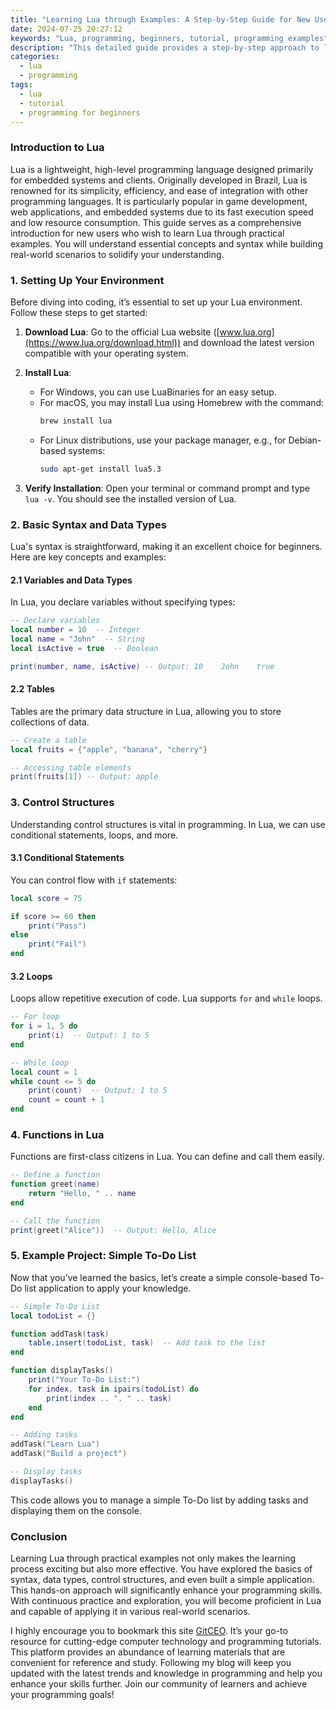 ```yaml
---
title: "Learning Lua through Examples: A Step-by-Step Guide for New Users"
date: 2024-07-25 20:27:12
keywords: "Lua, programming, beginners, tutorial, programming examples"
description: "This detailed guide provides a step-by-step approach to learning Lua, a powerful and lightweight scripting language. It emphasizes practical examples, clear explanations, and extensive resource references for beginners. By following this guide, users will not only learn the fundamentals of Lua programming but also apply their knowledge through example-driven methodologies that simplify complex concepts. Learners will find tips, code snippets, and explanations designed to build a strong foundation for further exploration in programming. This tutorial also encourages hands-on practice, ensuring that learners can effectively write and understand Lua code. The goal is to make programming accessible and enjoyable for everyone."
categories:
  - lua
  - programming
tags:
  - lua
  - tutorial
  - programming for beginners
---
```


### Introduction to Lua

Lua is a lightweight, high-level programming language designed primarily for embedded systems and clients. Originally developed in Brazil, Lua is renowned for its simplicity, efficiency, and ease of integration with other programming languages. It is particularly popular in game development, web applications, and embedded systems due to its fast execution speed and low resource consumption. This guide serves as a comprehensive introduction for new users who wish to learn Lua through practical examples. You will understand essential concepts and syntax while building real-world scenarios to solidify your understanding.

<!-- more -->

### 1. Setting Up Your Environment

Before diving into coding, it’s essential to set up your Lua environment. Follow these steps to get started:

1. **Download Lua**: Go to the official Lua website ([www.lua.org](https://www.lua.org/download.html)) and download the latest version compatible with your operating system.
   
2. **Install Lua**: 
   - For Windows, you can use LuaBinaries for an easy setup.
   - For macOS, you may install Lua using Homebrew with the command:
     ```bash
     brew install lua
     ```
   - For Linux distributions, use your package manager, e.g., for Debian-based systems:
     ```bash
     sudo apt-get install lua5.3
     ```

3. **Verify Installation**: Open your terminal or command prompt and type `lua -v`. You should see the installed version of Lua.

### 2. Basic Syntax and Data Types

Lua's syntax is straightforward, making it an excellent choice for beginners. Here are key concepts and examples:

#### 2.1 Variables and Data Types

In Lua, you declare variables without specifying types:

```lua
-- Declare variables
local number = 10  -- Integer
local name = "John"  -- String
local isActive = true  -- Boolean

print(number, name, isActive) -- Output: 10    John    true
```

#### 2.2 Tables

Tables are the primary data structure in Lua, allowing you to store collections of data.

```lua
-- Create a table
local fruits = {"apple", "banana", "cherry"}

-- Accessing table elements
print(fruits[1]) -- Output: apple
```

### 3. Control Structures

Understanding control structures is vital in programming. In Lua, we can use conditional statements, loops, and more.

#### 3.1 Conditional Statements

You can control flow with `if` statements:

```lua
local score = 75

if score >= 60 then
    print("Pass")
else
    print("Fail")
end
```

#### 3.2 Loops

Loops allow repetitive execution of code. Lua supports `for` and `while` loops.

```lua
-- For loop
for i = 1, 5 do
    print(i)  -- Output: 1 to 5
end

-- While loop
local count = 1
while count <= 5 do
    print(count)  -- Output: 1 to 5
    count = count + 1
end
```

### 4. Functions in Lua

Functions are first-class citizens in Lua. You can define and call them easily.

```lua
-- Define a function
function greet(name)
    return "Hello, " .. name
end

-- Call the function
print(greet("Alice"))  -- Output: Hello, Alice
```

### 5. Example Project: Simple To-Do List

Now that you’ve learned the basics, let’s create a simple console-based To-Do list application to apply your knowledge.

```lua
-- Simple To-Do List
local todoList = {}

function addTask(task)
    table.insert(todoList, task)  -- Add task to the list
end

function displayTasks()
    print("Your To-Do List:")
    for index, task in ipairs(todoList) do
        print(index .. ". " .. task)
    end
end

-- Adding tasks
addTask("Learn Lua")
addTask("Build a project")

-- Display tasks
displayTasks()
```

This code allows you to manage a simple To-Do list by adding tasks and displaying them on the console.

### Conclusion

Learning Lua through practical examples not only makes the learning process exciting but also more effective. You have explored the basics of syntax, data types, control structures, and even built a simple application. This hands-on approach will significantly enhance your programming skills. With continuous practice and exploration, you will become proficient in Lua and capable of applying it in various real-world scenarios.

I highly encourage you to bookmark this site [GitCEO](https://gitceo.com). It’s your go-to resource for cutting-edge computer technology and programming tutorials. This platform provides an abundance of learning materials that are convenient for reference and study. Following my blog will keep you updated with the latest trends and knowledge in programming and help you enhance your skills further. Join our community of learners and achieve your programming goals!